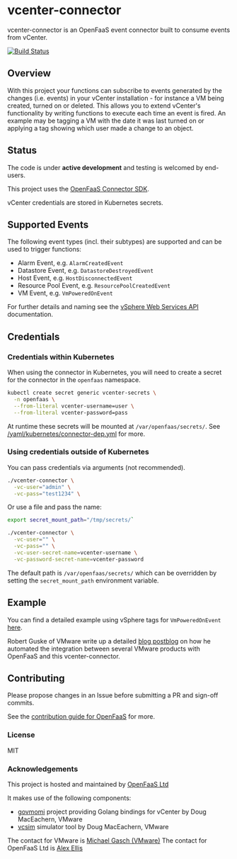 # vcenter-connector

vcenter-connector is an OpenFaaS event connector built to consume events from vCenter.

[![Build Status](https://travis-ci.org/openfaas-incubator/vcenter-connector.svg?branch=master)](https://travis-ci.org/openfaas-incubator/vcenter-connector)

## Overview

With this project your functions can subscribe to events generated by the changes (i.e. events) in your vCenter installation - for instance a VM being created, turned on or deleted. This allows you to extend vCenter's functionality by writing functions to execute each time an event is fired. An example may be tagging a VM with the date it was last turned on or applying a tag showing which user made a change to an object. 

## Status

The code is under **active development** and testing is welcomed by end-users.

This project uses the [OpenFaaS Connector SDK](https://github.com/openfaas-incubator/connector-sdk).

vCenter credentials are stored in Kubernetes secrets.

## Supported Events

The following event types (incl. their subtypes) are supported and can be used to trigger functions:

- Alarm Event, e.g. `AlarmCreatedEvent`
- Datastore Event, e.g. `DatastoreDestroyedEvent`
- Host Event, e.g. `HostDisconnectedEvent`
- Resource Pool Event, e.g. `ResourcePoolCreatedEvent`
- VM Event, e.g. `VmPoweredOnEvent`

For further details and naming see the [vSphere Web Services API](https://code.vmware.com/apis/358/vsphere#/doc/vim.event.Event.html) documentation.

## Credentials

### Credentials within Kubernetes

When using the connector in Kubernetes, you will need to create a secret for the connector in the `openfaas` namespace.

```sh
kubectl create secret generic vcenter-secrets \
  -n openfaas \
  --from-literal vcenter-username=user \
  --from-literal vcenter-password=pass
```

At runtime these secrets will be mounted at `/var/openfaas/secrets/`. See [/yaml/kubernetes/connector-dep.yml](/yaml/kubernetes/connector-dep.yml) for more.

### Using credentials outside of Kubernetes

You can pass credentials via arguments (not recommended).

```sh
./vcenter-connector \
  -vc-user="admin" \
  -vc-pass="test1234" \
```

Or use a file and pass the name:

```sh
export secret_mount_path="/tmp/secrets/`

./vcenter-connector \
  -vc-user="" \
  -vc-pass="" \
  -vc-user-secret-name=vcenter-username \
  -vc-password-secret-name=vcenter-password
```

The default path is `/var/openfaas/secrets/` which can be overridden by setting the `secret_mount_path` environment variable.

## Example

You can find a detailed example using vSphere tags for `VmPoweredOnEvent` [here](docs/example.md).

Robert Guske of VMware write up a detailed [blog postblog](https://rguske.github.io/post/event-driven-interactions-with-vsphere-using-functions-as-a-service/) on how he automated the integration between several VMware products with OpenFaaS and this vcenter-connector.

## Contributing

Please propose changes in an Issue before submitting a PR and sign-off commits.

See the [contribution guide for OpenFaaS](https://github.com/openfaas/faas/blob/master/CONTRIBUTING.md) for more.

### License

MIT

### Acknowledgements

This project is hosted and maintained by [OpenFaaS Ltd](https://www.openfaas.com/)

It makes use of the following components:

* [govmomi](https://github.com/vmware/govmomi) project providing Golang bindings for vCenter by Doug MacEachern, VMware
* [vcsim](https://github.com/vmware/govmomi/blob/master/vcsim/README.md) simulator tool by Doug MacEachern, VMware

The contact for VMware is [Michael Gasch (VMware)](https://github.com/embano1)
The contact for OpenFaaS Ltd is [Alex Ellis](https://github.com/alexellis)
